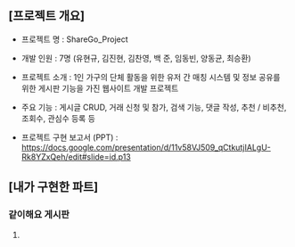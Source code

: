 ## [프로젝트 개요]

- 프로젝트 명 : ShareGo_Project

- 개발 인원 : 7명 (유현규, 김진현, 김찬영, 백 준, 임동빈, 양동균, 최승환)

- 프로젝트 소개 : 1인 가구의 단체 활동을 위한 유저 간 매칭 시스템 및 정보 공유를 위한 게시판 기능을 가진 웹사이트 개발 프로젝트

- 주요 기능 : 게시글 CRUD, 거래 신청 및 참가, 검색 기능, 댓글 작성, 추천 / 비추천, 조회수, 관심수 등록 등

- 프로젝트 구현 보고서 (PPT) : https://docs.google.com/presentation/d/11v58VJ509_qCtkutjIALgU-Rk8YZxQeh/edit#slide=id.p13


## [내가 구현한 파트]

### 같이해요 게시판
1. 

